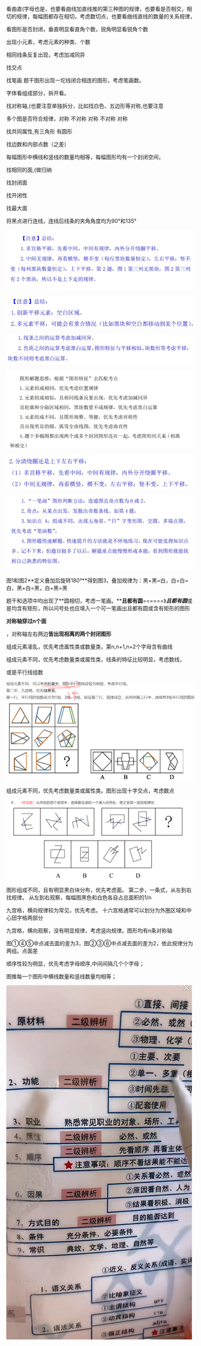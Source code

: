 看曲直(字母也是，也要看曲线加直线推的第三种图的规律，也要看是否相交，相切的规律，每幅图都存在相切，考虑数切点，也要看曲线直线的数量的关系规律，

看图形是否封闭，垂直明显看直角个数，锐角明显看锐角个数

出现小元素，考虑元素的种类、个数

相同线条反复出现，考虑加减同异

找交点

找笔画 题干图形出现一坨线闭合相连的图形，考虑笔画数。

字体看组成部分，拆开看。

找对称轴,(也要注意单独拆分，比如找白色、五边形等对称,也要注意

多个图是否符合规律，对称 不对称 对称 不对称  对称

找共同属性,有三角形 有圆形

找边数和内部点数（之差）

每幅图形中横线和竖线的数量均相等，每幅图形均有一个封闭空间，

找相同的面,(做归纳

找封闭面

找开闭性

找最大面

将黑点进行连线，连线后线条的夹角角度均为90°和135°



![image-20240224221925215](../img/image-20240224221925215.png)

![image-20240224222016252](../img/image-20240224222016252.png)

![image-20240224222536334](../img/image-20240224222536334.png)

![image-20240224223122060](../img/image-20240224223122060.png)

![image-20240224221621438](../img/image-20240224221621438.png)

![image-20240224224336261](../img/image-20240224224336261.png)

图1和图2**定义叠加后旋转180°**得到图3，叠加规律为：黑+黑=白，白+白=白，黑+白=黑，白+黑=黑

题干和选项中均出现了**圆相切，考虑一笔画。******且都有圆****======》***且都有圆***或是均含有矩形，所以问号处也应填入一个可一笔画出且都有圆或含有矩形的图形

**对称轴穿过n个面**

，对称轴左右两边**皆出现相离的两个封闭图形**

组成元素凌乱，优先考虑属性类或数量类，第n,n+1,n+2个字母含有曲线

组成元素不同，优先考虑数量类或属性类，线条的特征比较明显，考虑数线，

或是平行线组数

![image-20240313225109756](../img/image-20240313225109756.png)

组成元素不同，优先考虑数量类或属性类。图形出现十字交点，考虑数点

![image-20240314150057576](../img/image-20240314150057576.png)

图形组成不同，且有明显黑白块分布，优先考虑面。
第二步，一条式，从左到右找规律。
从左到右观察，每幅图黑色和白色各自占总面积的1/n

九宫格，横向规律较为常见，优先考虑。
十六宫格通常可以划分为外圈区域和中心田字格两部分

九宫格，横向观察，没有明显规律，考虑竖向规律。图形均有n条对称轴

图①④⑤中点减去面的差为3，图②③⑥中点减去面的差为2，依此规律分为两组。点面差

顺序性较为明显，优先考虑字母顺序,中间间隔几个个字母；

图推每一个图形中横线数量和竖线数量均相等；

![image-20240401181323058](../img/image-20240401181323058.png)